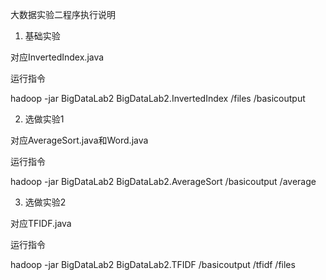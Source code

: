 大数据实验二程序执行说明

1. 基础实验

对应InvertedIndex.java

运行指令

hadoop -jar BigDataLab2 BigDataLab2.InvertedIndex /files /basicoutput

2. 选做实验1

对应AverageSort.java和Word.java

运行指令

hadoop -jar BigDataLab2 BigDataLab2.AverageSort /basicoutput /average

3. 选做实验2

对应TFIDF.java

运行指令

hadoop -jar BigDataLab2 BigDataLab2.TFIDF /basicoutput /tfidf /files

